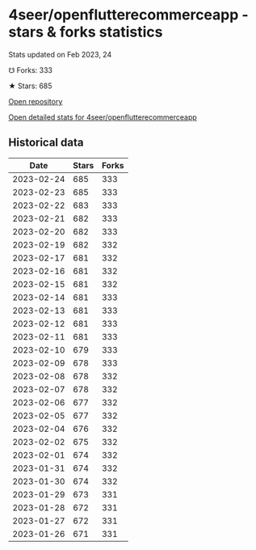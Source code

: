 # 4seer/openflutterecommerceapp - stars & forks statistics

Stats updated on Feb 2023, 24

☋ Forks: 333

★ Stars: 685

[Open repository](https://github.com/4seer/openflutterecommerceapp)

[Open detailed stats for 4seer/openflutterecommerceapp](https://reviewgithub.com/rep/4seer/openflutterecommerceapp)

## Historical data
| Date | Stars | Forks |
|------|-------|-------|
| 2023-02-24 | 685 | 333 | 
| 2023-02-23 | 685 | 333 | 
| 2023-02-22 | 683 | 333 | 
| 2023-02-21 | 682 | 333 | 
| 2023-02-20 | 682 | 333 | 
| 2023-02-19 | 682 | 332 | 
| 2023-02-17 | 681 | 332 | 
| 2023-02-16 | 681 | 332 | 
| 2023-02-15 | 681 | 332 | 
| 2023-02-14 | 681 | 333 | 
| 2023-02-13 | 681 | 333 | 
| 2023-02-12 | 681 | 333 | 
| 2023-02-11 | 681 | 333 | 
| 2023-02-10 | 679 | 333 | 
| 2023-02-09 | 678 | 333 | 
| 2023-02-08 | 678 | 332 | 
| 2023-02-07 | 678 | 332 | 
| 2023-02-06 | 677 | 332 | 
| 2023-02-05 | 677 | 332 | 
| 2023-02-04 | 676 | 332 | 
| 2023-02-02 | 675 | 332 | 
| 2023-02-01 | 674 | 332 | 
| 2023-01-31 | 674 | 332 | 
| 2023-01-30 | 674 | 332 | 
| 2023-01-29 | 673 | 331 | 
| 2023-01-28 | 672 | 331 | 
| 2023-01-27 | 672 | 331 | 
| 2023-01-26 | 671 | 331 | 

